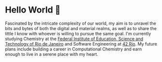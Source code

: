 # Hello World 🙂
Fascinated by the intricate complexity of our world, my aim is to unravel the bits and bytes of both the digital and material realms, as well as to share the little I know with whoever is willing to pursue the same goal. I'm currently studying Chemistry at the [Federal Institute of Education, Science and Technology of Rio de Janeiro](https://portal.ifrj.edu.br/index.php) and Software Engineering at [42 Rio](https://42.rio/). My future plans include building a career in Computational Chemistry and earn enough to live in a serene place with my heart.

<!--
**Cacophobia/Cacophobia** is a ✨ _special_ ✨ repository because its `README.md` (this file) appears on your GitHub profile.

Here are some ideas to get you started:

- 🔭 I’m currently working on ...
- 🌱 I’m currently learning ...
- 👯 I’m looking to collaborate on ...
- 🤔 I’m looking for help with ...
- 💬 Ask me about ...
- 📫 How to reach me: ...
- 😄 Pronouns: ...
- ⚡ Fun fact: ...
-->
